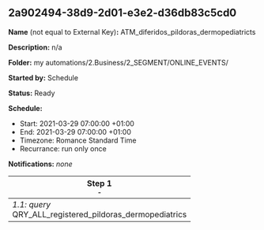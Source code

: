 ## 2a902494-38d9-2d01-e3e2-d36db83c5cd0

**Name** (not equal to External Key)**:** ATM_diferidos_pildoras_dermopediatricts

**Description:** n/a

**Folder:** my automations/2.Business/2_SEGMENT/ONLINE_EVENTS/

**Started by:** Schedule

**Status:** Ready

**Schedule:**

* Start: 2021-03-29 07:00:00 +01:00
* End: 2021-03-29 07:00:00 +01:00
* Timezone: Romance Standard Time
* Recurrance: run only once

**Notifications:** _none_


| Step 1<br>_<small>-</small>_ |
| --- |
| _1.1: query_<br>QRY_ALL_registered_pildoras_dermopediatrics |
